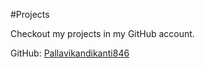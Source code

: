 #Projects

Checkout my projects in my GitHub account.

GitHub: [Pallavikandikanti846](https://github.com/Pallavikandikanti846)  